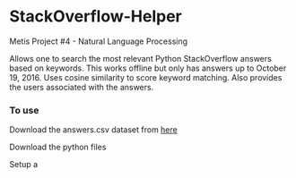 # StackOverflow-Helper
Metis Project #4 - Natural Language Processing

Allows one to search the most relevant Python StackOverflow answers based on keywords. This works offline but only has answers up to October 19, 2016. 
Uses cosine similarity to score keyword matching. 
Also provides the users associated with the answers. 

### To use
Download the answers.csv dataset from [here](https://www.kaggle.com/stackoverflow/pythonquestions)  

Download the python files  

Setup a 
